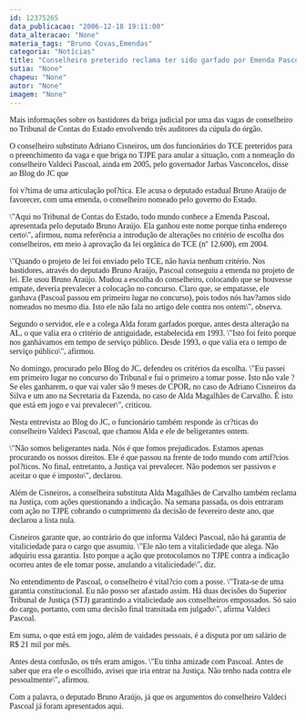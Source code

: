 ```yaml
---
id: 12375265
data_publicacao: "2006-12-18 19:11:00"
data_alteracao: "None"
materia_tags: "Bruno Covas,Emendas"
categoria: "Notícias"
title: "Conselheiro preterido reclama ter sido garfado por Emenda Pascoal, apresentada por Bruno Araújo"
sutia: "None"
chapeu: "None"
autor: "None"
imagem: "None"
---
```

<p><P><FONT face=Verdana>Mais informações sobre os bastidores da briga judicial por uma das vagas de conselheiro no Tribunal de Contas do Estado envolvendo três auditores da cúpula do órgão. </FONT></P></p>
<p><P><FONT face=Verdana>O conselheiro substituto Adriano Cisneiros, um dos funcionários do TCE preteridos para o preenchimento da vaga e que briga no TJPE para anular a situação, com a nomeação do conselheiro Valdeci Pascoal, ainda em 2005, pelo governador Jarbas Vasconcelos, disse ao Blog do JC que</p>
<p> foi v?tima de uma articulação pol?tica. Ele acusa o deputado estadual Bruno Araújo de favorecer, com uma emenda, o conselheiro nomeado pelo governo do Estado.</FONT></P></p>
<p><P><FONT face=Verdana>\"Aqui no Tribunal de Contas do Estado, todo mundo conhece a Emenda Pascoal, apresentada pelo deputado Bruno Araújo. Ela ganhou este nome porque tinha endereço certo\", afirmou, numa referência a introdução de alterações no critério de escolha dos conselheiros, em meio à aprovação da lei orgânica do TCE (nº 12.600), em 2004.</FONT></P></p>
<p><P><FONT face=Verdana>\"Quando o projeto de lei foi enviado pelo TCE, não havia nenhum critério. Nos bastidores, através do deputado Bruno Araújo, Pascoal conseguiu a emenda no projeto de lei. Ele usou Bruno Araújo. Mudou a escolha do conselheiro, colocando que se houvesse empate, deveria prevalecer a colocação no concurso. Claro que, se empatasse, ele ganhava (Pascoal passou em primeiro lugar no concurso), pois todos nós hav?amos sido nomeados no mesmo dia. Isto ele não fala no artigo dele contra nos ontem\", observa.</FONT></P></p>
<p><P><FONT face=Verdana>Segundo o servidor, ele e a colega Alda foram garfados porque, antes desta alteração na AL, o que valia era o critério de antiguidade, estabelecida em 1993. \"Isto foi feito porque nos ganhávamos em tempo de serviço público. Desde 1993, o que valia era o tempo de serviço público\", afirmou.</FONT></P></p>
<p><P><FONT face=Verdana>No domingo, procurado pelo Blog do JC, defendeu os critérios da escolha. \"Eu passei em primeiro lugar no concurso do Tribunal e fui o primeiro a tomar posse. Isto não vale ? Se eles ganharem, o que vai valer são 9 meses de CPOR, no caso de Adriano Cisneiros da Silva e um ano na Secretaria da Fazenda, no caso de Alda Magalhães de Carvalho. É isto que está em jogo e vai prevalecer\", criticou.</FONT></P></p>
<p><P><FONT face=Verdana>Nesta entrevista ao Blog do JC, o funcionário também responde às cr?ticas do conselheiro Valdeci Pascoal, que chamou Alda e ele de beligerantes ontem.</FONT></P></p>
<p><P><FONT face=Verdana>\"Não somos beligerantes nada. Nós é que fomos prejudicados. Estamos apenas procurando os nossos direitos. Ele é que passou na frente de todo mundo com artif?cios pol?ticos. No final, entretanto, a Justiça vai prevalecer. Não podemos ser passivos e aceitar o que é imposto\", declarou.</FONT></P></p>
<p><P><FONT face=Verdana>Além de Cisneiros, a conselheira substituta Alda Magalhães de Carvalho também reclama na Justiça, com ações questionando a indicação. Na semana passada, os dois entraram com ação no TJPE cobrando o cumprimento da decisão de fevereiro deste ano, que declarou a lista nula.</FONT></P></p>
<p><P><FONT face=Verdana>Cisneiros garante que, ao contrário do que informa Valdeci Pascoal, não há garantia de vitaliciedade para o cargo que assumiu. \"Ele não tem a vitaliciedade que alega. Não adquiriu essa garantia. Isto porque a ação que protocolamos no TJPE contra a indicação ocorreu antes de ele tomar posse, anulando a vitaliciedade\", diz.</FONT></P></p>
<p><P><FONT face=Verdana>No entendimento de Pascoal, o conselheiro é vital?cio com a posse. \"Trata-se de uma garantia constitucional. Eu não posso ser afastado assim. Há duas decisões do Superior Tribunal de Justiça (STJ) garantindo a vitaliciedade aos conselheiros empossados. Só saio do cargo, portanto, com uma decisão final transitada em julgado\", afirma Valdeci Pascoal.</FONT></P></p>
<p><P><FONT face=Verdana>Em suma, o que está em jogo, além de vaidades pessoais, é a disputa por um salário de R$ 21 mil por mês.</FONT></P></p>
<p><P><FONT face=Verdana>Antes desta confusão, os três eram amigos. \"Eu tinha amizade com Pascoal. Antes de saber que era ele o escolhido, avisei que iria entrar na Justiça. Não tenho nada contra ele pessoalmente\", afirmou.</FONT></P></p>
<p><P><FONT face=Verdana>Com a palavra, o deputado Bruno Araújo, já que os argumentos do conselheiro Valdeci Pascoal já foram apresentados aqui.</FONT></P> </p>
